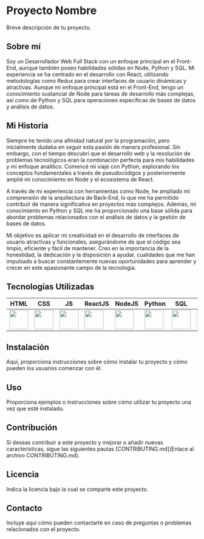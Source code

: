 # Proyecto Nombre

Breve descripción de tu proyecto.

## Sobre mí

Soy un Desarrollador Web Full Stack con un enfoque principal en el Front-End, aunque también poseo habilidades sólidas en Node, Python y SQL. Mi experiencia se ha centrado en el desarrollo con React, utilizando metodologías como Redux para crear interfaces de usuario dinámicas y atractivas. Aunque mi enfoque principal está en el Front-End, tengo un conocimiento sustancial de Node para tareas de desarrollo más complejas, así como de Python y SQL para operaciones específicas de bases de datos y análisis de datos.

## Mi Historia

Siempre he tenido una afinidad natural por la programación, pero inicialmente dudaba en seguir esta pasión de manera profesional. Sin embargo, con el tiempo descubrí que el desarrollo web y la resolución de problemas tecnológicos eran la combinación perfecta para mis habilidades y mi enfoque analítico. Comencé mi viaje con Python, explorando los conceptos fundamentales a través de pseudocódigos y posteriormente amplié mi conocimiento en Node y el ecosistema de React.

A través de mi experiencia con herramientas como Node, he ampliado mi comprensión de la arquitectura de Back-End, lo que me ha permitido contribuir de manera significativa en proyectos más complejos. Además, mi conocimiento en Python y SQL me ha proporcionado una base sólida para abordar problemas relacionados con el análisis de datos y la gestión de bases de datos.

Mi objetivo es aplicar mi creatividad en el desarrollo de interfaces de usuario atractivas y funcionales, asegurándome de que el código sea limpio, eficiente y fácil de mantener. Creo en la importancia de la honestidad, la dedicación y la disposición a ayudar, cualidades que me han impulsado a buscar constantemente nuevas oportunidades para aprender y crecer en este apasionante campo de la tecnología.

## Tecnologías Utilizadas

| HTML | CSS | JS | ReactJS | NodeJS | Python | SQL | AJAX |
|---|---|---|---|---|---|---|---|
| [<img src="https://upload.wikimedia.org/wikipedia/commons/6/61/HTML5_logo_and_wordmark.svg" width="50">](https://developer.mozilla.org/en-US/docs/Web/HTML) | [<img src="https://upload.wikimedia.org/wikipedia/commons/d/d5/CSS3_logo_and_wordmark.svg" width="50">](https://developer.mozilla.org/en-US/docs/Web/CSS) | [<img src="https://upload.wikimedia.org/wikipedia/commons/9/99/Unofficial_JavaScript_logo_2.svg" width="50">](https://developer.mozilla.org/en-US/docs/Web/JavaScript) | [<img src="https://cdn.worldvectorlogo.com/logos/react-2.svg" width="50">](https://es.reactjs.org/) | [<img src="https://upload.wikimedia.org/wikipedia/commons/d/d9/Node.js_logo.svg" width="50">](https://nodejs.org/) | [<img src="https://www.python.org/static/img/python-logo.png" width="50">](https://www.python.org/) | [<img src="https://download.logo.wine/logo/SQL/SQL-Logo.wine.png" width="50">](https://www.microsoft.com/en-us/sql-server) | [<img src="https://cdn.iconscout.com/icon/free/png-256/ajax-226594.png" width="50">](https://developer.mozilla.org/en-US/docs/Web/Guide/AJAX/Getting_Started) |

## Instalación

Aquí, proporciona instrucciones sobre cómo instalar tu proyecto y cómo pueden los usuarios comenzar con él.

## Uso

Proporciona ejemplos o instrucciones sobre cómo utilizar tu proyecto una vez que esté instalado.

## Contribución

Si deseas contribuir a este proyecto y mejorar o añadir nuevas características, sigue las siguientes pautas [CONTRIBUTING.md](Enlace al archivo CONTRIBUTING.md).

## Licencia

Indica la licencia bajo la cual se comparte este proyecto.

## Contacto

Incluye aquí cómo pueden contactarte en caso de preguntas o problemas relacionados con el proyecto.
